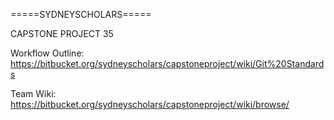 =====SYDNEYSCHOLARS===== 
  
  CAPSTONE PROJECT 35

Workflow Outline: https://bitbucket.org/sydneyscholars/capstoneproject/wiki/Git%20Standards

Team Wiki: https://bitbucket.org/sydneyscholars/capstoneproject/wiki/browse/
